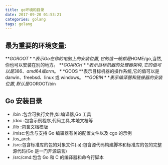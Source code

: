 ```yaml
---
title: go环境和目录
date: 2017-09-20 01:53:21
categories: golang
tags: golang
---
```


## 最为重要的环境变量:
**$GOROOT **表示 Go 在你的电脑上的安装位置,它的值一般都是$HOME/go,当然,你也可以安装在别的地方。
**$GOARCH **表示目标机器的处理器架构,它的值可以是 386、amd64 或 arm。
**$GOOS **表示目标机器的操作系统,它的值可以是 darwin、freebsd、linux 或 windows。
**$GOBIN **表示编译器和链接器的安装位置,默认是$GOROOT/bin

## Go 安装目录
* /bin :包含可执行文件,如:编译器,Go 工具
* /doc :包含示例程序,代码工具,本地文档等
* /lib :包含文档模版
* /misc:包含与支持 Go 编辑器有关的配置文件以及 cgo 的示例
* /os_arch
* /src:包含标准库的包的对象文件(.a):包含源代码构建脚本和标准库的包的完整源代码(Go 是一门开源语言)
* /src/cmd:包含 Go 和 C 的编译器和命令行脚本